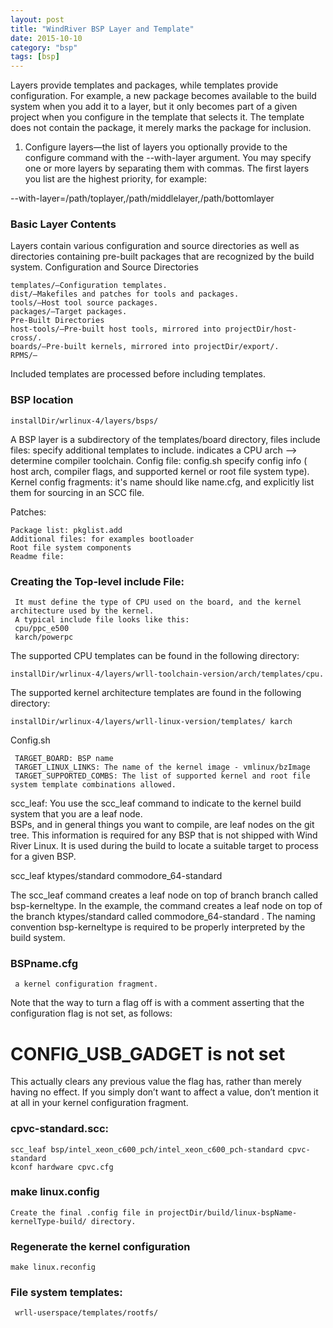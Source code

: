 ```yaml
---
layout: post
title: "WindRiver BSP Layer and Template"
date: 2015-10-10
category: "bsp" 
tags: [bsp]
---
```


Layers provide templates and packages, while templates provide configuration. For
example, a new package becomes available to the build system when you add it to
a layer, but it only becomes part of a given project when you configure in the
template that selects it. The template does not contain the package, it merely marks
the package for inclusion.

1. Configure layers—the list of layers you optionally provide to the configure
command with the --with-layer argument. You may specify one or more layers
by separating them with commas. The first layers you list are the highest
priority, for example:

--with-layer=/path/toplayer,/path/middlelayer,/path/bottomlayer

### Basic Layer Contents

Layers contain various configuration and source directories as well as directories
containing pre-built packages that are recognized by the build system.
Configuration and Source Directories

    templates/—Configuration templates.
    dist/—Makefiles and patches for tools and packages.
    tools/—Host tool source packages.
    packages/—Target packages.
    Pre-Built Directories
    host-tools/—Pre-built host tools, mirrored into projectDir/host-cross/.
    boards/—Pre-built kernels, mirrored into projectDir/export/.
    RPMS/—

Included templates are processed before including templates.

### BSP location

    installDir/wrlinux-4/layers/bsps/


A BSP layer is a subdirectory of the templates/board directory, files 
include files: specify additional templates to include. indicates a CPU arch --> determine compiler toolchain.
Config file: config.sh specify config info ( host arch, compiler flags, and supported kernel or root file system type).
Kernel config fragments: it's name should like name.cfg, and explicitly  list them for sourcing in an SCC file.

Patches:

    Package list: pkglist.add
    Additional files: for examples bootloader
    Root file system components
    Readme file:


### Creating the Top-level include File:

     It must define the type of CPU used on the board, and the kernel architecture used by the kernel.
     A typical include file looks like this:
     cpu/ppc_e500
     karch/powerpc

The supported CPU templates can be found in the following directory:

    installDir/wrlinux-4/layers/wrll-toolchain-version/arch/templates/cpu.

The supported kernel architecture templates are found in the following directory:

    installDir/wrlinux-4/layers/wrll-linux-version/templates/ karch


Config.sh

     TARGET_BOARD: BSP name
     TARGET_LINUX_LINKS: The name of the kernel image - vmlinux/bzImage
     TARGET_SUPPORTED_COMBS: The list of supported kernel and root file system template combinations allowed.
     
scc_leaf:
     You use the scc_leaf command to indicate to the kernel build system that you are a leaf node.  
BSPs, and in general things you want to compile, are leaf nodes on the git tree.
This information is required for any BSP that is not shipped with Wind River Linux. 
It is used during the build to locate a suitable target to process for a given BSP.

scc_leaf ktypes/standard commodore_64-standard

The scc_leaf command creates a leaf node on top of branch branch called
bsp-kerneltype. In the example, the command creates a leaf node on top of the
branch ktypes/standard called commodore_64-standard . The naming convention
bsp-kerneltype is required to be properly interpreted by the build system.

### BSPname.cfg

     a kernel configuration fragment.

Note that the way to turn a flag off is with a comment asserting that the configuration flag is not set, as follows:

# CONFIG_USB_GADGET is not set

This actually clears any previous value the flag has, rather than merely having no effect. 
If you simply don’t want to affect a value, don’t mention it at all in your kernel configuration fragment.

### cpvc-standard.scc:

    scc_leaf bsp/intel_xeon_c600_pch/intel_xeon_c600_pch-standard cpvc-standard
    kconf hardware cpvc.cfg


### make linux.config

    Create the final .config file in projectDir/build/linux-bspName-kernelType-build/ directory.

### Regenerate the kernel configuration

    make linux.reconfig


### File system templates:

     wrll-userspace/templates/rootfs/
